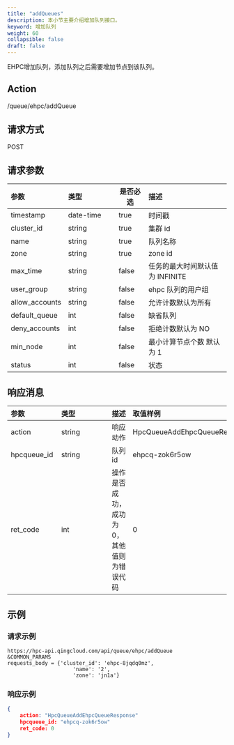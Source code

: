 ```yaml
---
title: "addQueues"
description: 本小节主要介绍增加队列接口。 
keyword: 增加队列
weight: 60
collapsible: false
draft: false
---
```


EHPC增加队列，添加队列之后需要增加节点到该队列。

## Action

/queue/ehpc/addQueue

## 请求方式

POST

## 请求参数

| <span style="display:inline-block;width:100px">参数</span> | <span style="display:inline-block;width:100px">类型</span> | 是否必选 | 描述                            |
| :--------------------------------------------------------- | :--------------------------------------------------------- | -------- | :------------------------------ |
| timestamp                                                  | date-time                                                  | true     | 时间戳                          |
| cluster_id                                                 | string                                                     | true     | 集群 id                         |
| name                                                       | string                                                     | true     | 队列名称                        |
| zone                                                       | string                                                     | true     | zone id                         |
| max_time                                                   | string                                                     | false    | 任务的最大时间默认值为 INFINITE |
| user_group                                                 | string                                                     | false    | ehpc 队列的用户组               |
| allow_accounts                                             | string                                                     | false    | 允许计数默认为所有              |
| default_queue                                              | int                                                        | false    | 缺省队列                        |
| deny_accounts                                              | int                                                        | false    | 拒绝计数默认为 NO               |
| min_node                                                   | int                                                        | false    | 最小计算节点个数 默认为 1       |
| status                                                     | int                                                        | false    | 状态                            |

## 响应消息

| <span style="display:inline-block;width:100px">参数</span> | <span style="display:inline-block;width:100px">类型</span> | 描述                                       | 取值样例                     |
| :--------------------------------------------------------- | :--------------------------------------------------------- | ------------------------------------------ | :--------------------------- |
| action                                                     | string                                                     | 响应动作                                   | HpcQueueAddEhpcQueueResponse |
| hpcqueue_id                                                | string                                                     | 队列 id                                    | ehpcq-zok6r5ow               |
| ret_code                                                   | int                                                        | 操作是否成功，成功为 0，其他值则为错误代码 | 0                            |

## 示例

### 请求示例

```url
https://hpc-api.qingcloud.com/api/queue/ehpc/addQueue
&COMMON_PARAMS
requests_body = {'cluster_id': 'ehpc-8jqdq0mz',
                     'name': '2',
                     'zone': 'jn1a'}
```

### 响应示例

```json
{
	action: "HpcQueueAddEhpcQueueResponse"
	hpcqueue_id: "ehpcq-zok6r5ow"
	ret_code: 0
}
```
